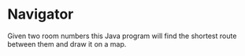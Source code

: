 # Navigator
Given two room numbers this Java program will find the shortest route between them and draw it on a map.
